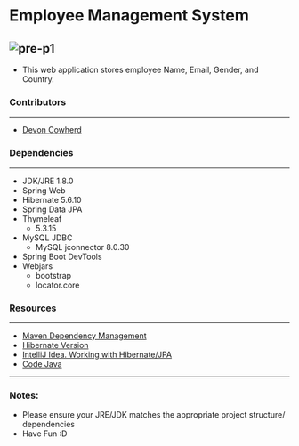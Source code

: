 
# Employee Management System
![pre-p1](https://user-images.githubusercontent.com/71043147/187758795-07575866-c535-45db-abf9-94c6253c1b5f.JPG)
---

- This web application stores employee Name, Email, Gender, and Country.


### Contributors

---

- [Devon Cowherd](https://github.com/devoncowherd)

### Dependencies

---

- JDK/JRE 1.8.0
- Spring Web
- Hibernate 5.6.10
- Spring Data JPA
- Thymeleaf
  - 5.3.15
- MySQL JDBC
  - MySQL jconnector 8.0.30
- Spring Boot DevTools
- Webjars 
  - bootstrap
  - locator.core

### Resources

---

- [Maven Dependency Management](https://www.jetbrains.com/help/idea/work-with-maven-dependencies.html)
- [Hibernate Version](https://hibernate.org/orm/releases/)
- [IntelliJ Idea. Working with Hibernate/JPA](https://www.youtube.com/watch?v=QJddHc41xrM)
- [Code Java](https://youtu.be/u8a25mQcMOI)


---

### Notes:

- Please ensure your JRE/JDK matches the appropriate project structure/ dependencies
- Have Fun :D
